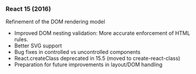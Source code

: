 ### React 15 (2016)

Refinement of the DOM rendering model

- Improved DOM nesting validation: More accurate enforcement of HTML rules.
- Better SVG support
- Bug fixes in controlled vs uncontrolled components
- React.createClass deprecated in 15.5 (moved to create-react-class)
- Preparation for future improvements in layout/DOM handling